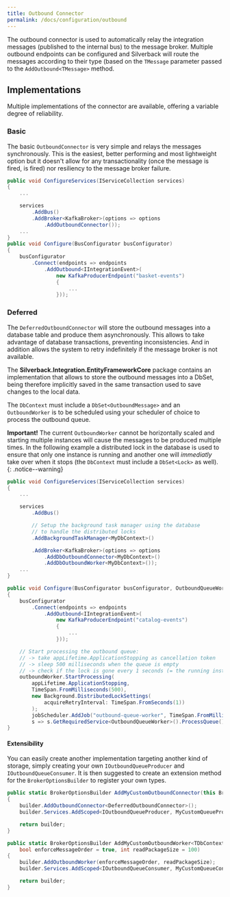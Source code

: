 ```yaml
---
title: Outbound Connector
permalink: /docs/configuration/outbound
---
```


The outbound connector is used to automatically relay the integration messages (published to the internal bus) to the message broker. Multiple outbound endpoints can be configured and Silverback will route the messages according to their type (based on the `TMessage` parameter passed to the `AddOutbound<TMessage>` method.

## Implementations

Multiple implementations of the connector are available, offering a variable degree of reliability.

### Basic

The basic `OutboundConnector` is very simple and relays the messages synchronously. This is the easiest, better performing and most lightweight option but it doesn't allow for any transactionality (once the message is fired, is fired) nor resiliency to the message broker failure.

```c#
public void ConfigureServices(IServiceCollection services)
{
    ...

    services
        .AddBus()
        .AddBroker<KafkaBroker>(options => options
            .AddOutboundConnector());
    ...
}
public void Configure(BusConfigurator busConfigurator)
{
    busConfigurator
        .Connect(endpoints => endpoints
            .AddOutbound<IIntegrationEvent>(
                new KafkaProducerEndpoint("basket-events")
                {
                    ...
                }));
```

### Deferred

The `DeferredOutboundConnector` will store the outbound messages into a database table and produce them asynchronously. This allows to take advantage of database transactions, preventing inconsistencies. And in addition allows the system to retry indefinitely if the message broker is not available.

The **Silverback.Integration.EntityFrameworkCore** package contains an implementation that allows to store the outbound messages into a DbSet, being therefore implicitly saved in the same transaction used to save changes to the local data.

The `DbContext` must include a `DbSet<OutboundMessage>` and an `OutboundWorker` is to be scheduled using your scheduler of choice to process the outbound queue.

**Important!** The current `OutboundWorker` cannot be horizontally scaled and starting multiple instances will cause the messages to be produced multiple times. In the following example a distributed lock in the database is used to ensure that only one instance is running and another one will _immediatly_ take over when it stops (the `DbContext` must include a `DbSet<Lock>` as well).
{: .notice--warning}

```c#
public void ConfigureServices(IServiceCollection services)
{
    ...

    services
        .AddBus()

        // Setup the background task manager using the database
        // to handle the distributed locks
        .AddBackgroundTaskManager<MyDbContext>()

        .AddBroker<KafkaBroker>(options => options
            .AddDbOutboundConnector<MyDbContext>()
            .AddDbOutboundWorker<MyDbContext>());
    ...
}

public void Configure(BusConfigurator busConfigurator, OutboundQueueWorker outboundWorker, IApplicationLifetime appLifetime)
{
    busConfigurator
        .Connect(endpoints => endpoints
            .AddOutbound<IIntegrationEvent>(
                new KafkaProducerEndpoint("catalog-events")
                {
                    ...
                }));

    // Start processing the outbound queue:
    // -> take appLifetime.ApplicationStopping as cancellation token
    // -> sleep 500 milliseconds when the queue is empty
    // -> check if the lock is gone every 1 seconds (= the running instance was stopped and we need to take over)
    outboundWorker.StartProcessing(
        appLifetime.ApplicationStopping,
        TimeSpan.FromMilliseconds(500),
        new Background.DistributedLockSettings(
            acquireRetryInterval: TimeSpan.FromSeconds(1))
        );
        jobScheduler.AddJob("outbound-queue-worker", TimeSpan.FromMilliseconds(100),
        s => s.GetRequiredService<OutboundQueueWorker>().ProcessQueue());
}
```

#### Extensibility

You can easily create another implementation targeting another kind of storage, simply creating your own `IOutboundQueueProducer` and `IOutboundQueueConsumer`.
It is then suggested to create an extension method for the `BrokerOptionsBuilder` to register your own types.

```c#
public static BrokerOptionsBuilder AddMyCustomOutboundConnector(this BrokerOptionsBuilder builder)
{
    builder.AddOutboundConnector<DeferredOutboundConnector>();
    builder.Services.AddScoped<IOutboundQueueProducer, MyCustomQueueProducer>();

    return builder;
}

public static BrokerOptionsBuilder AddMyCustomOutboundWorker<TDbContext>(this BrokerOptionsBuilder builder,
    bool enforceMessageOrder = true, int readPackageSize = 100)
{
    builder.AddOutboundWorker(enforceMessageOrder, readPackageSize);
    builder.Services.AddScoped<IOutboundQueueConsumer, MyCustomQueueConsumer>();

    return builder;
}
```

